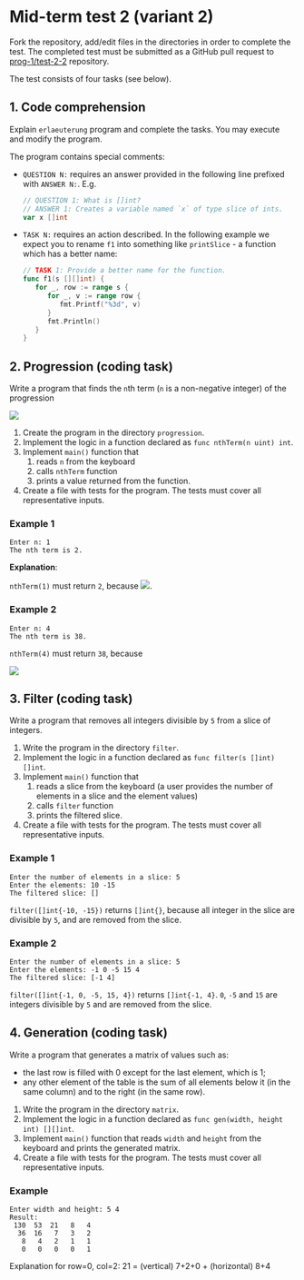 # Mid-term test 2 (variant 2)

Fork the repository, add/edit files in the directories in order to complete the
test. The completed test must be submitted as a GitHub pull request to
[prog-1/test-2-2](github.com/prog-1/test-2-2) repository.

The test consists of four tasks (see below).

## 1. Code comprehension

Explain `erlaeuterung` program and complete the tasks. You may execute and modify the program.

The program contains special comments:

- `QUESTION N:` requires an answer provided in the following line prefixed with
  `ANSWER N:`. E.g.

   ```go
   // QUESTION 1: What is []int?
   // ANSWER 1: Creates a variable named `x` of type slice of ints.
   var x []int
   ```

- `TASK N:` requires an action described. In the following example we expect you
   to rename `f1` into something like `printSlice` - a function which has a
   better name:

   ```go
   // TASK 1: Provide a better name for the function.
   func f1(s [][]int) {
      for _, row := range s {
         for _, v := range row {
            fmt.Printf("%3d", v)
         }
         fmt.Println()
      }
   }
   ```

## 2. Progression (coding task)

Write a program that finds the `n`th term (`n` is a non-negative integer) of
the progression

<img src="https://render.githubusercontent.com/render/math?math=\begin{cases}a_0 = 1\\a_1 = 2\\a_i = 4a_{i-2} %2b a_{i-1}\end{cases}">
   
1. Create the program in the directory `progression`.
1. Implement the logic in a function declared as `func nthTerm(n uint) int`.
1. Implement `main()` function that
   1. reads `n` from the keyboard
   1. calls `nthTerm` function
   1. prints a value returned from the function.
1. Create a file with tests for the program. The tests must cover all
   representative inputs.
   
### Example 1
   
```
Enter n: 1
The nth term is 2.
```
   
**Explanation**:

`nthTerm(1)` must return `2`, because <img src="https://render.githubusercontent.com/render/math?math=a_1 = 2">.
 
### Example 2
 
```
Enter n: 4
The nth term is 38.
```
    
`nthTerm(4)` must return `38`, because
    
<img src="https://render.githubusercontent.com/render/math?math=\begin{align*}a_0 %26= 1\\a_1 %26= 2\\ a_2 %26 = 4a_0 %2b a_1 = 4 \cdot 1 %2b 2 = 6\\a_3 %26 = 4a_1 %2b a_2 = 4 \cdot 2 %2b 6 = 14\\a_4 %26 = 4a_2 %2b a_3 = 4 \cdot 6 %2b 14 = 38\end{align*}">

## 3. Filter (coding task)

Write a program that removes all integers divisible by `5` from a slice of
integers.

1. Write the program in the directory `filter`.
1. Implement the logic in a function declared as `func filter(s []int) []int`.
1. Implement `main()` function that
   1. reads a slice from the keyboard (a user provides the number of elements
      in a slice and the element values)
   1. calls `filter` function
   1. prints the filtered slice.
1. Create a file with tests for the program. The tests must cover all
   representative inputs.

### Example 1

```
Enter the number of elements in a slice: 5
Enter the elements: 10 -15
The filtered slice: []
```

`filter([]int{-10, -15})` returns `[]int{}`, because all integer in the slice
are divisible by `5`, and are removed from the slice.

### Example 2

```
Enter the number of elements in a slice: 5
Enter the elements: -1 0 -5 15 4
The filtered slice: [-1 4]
```

`filter([]int{-1, 0, -5, 15, 4})` returns `[]int{-1, 4}`. `0`, `-5` and `15` are
integers divisible by `5` and are removed from the slice.

## 4. Generation (coding task)

Write a program that generates a matrix of values such as:

- the last row is filled with 0 except for the last element, which is 1;
- any other element of the table is the sum of all elements below it (in the
  same column) and to the right (in the same row).
  
1. Write the program in the directory `matrix`.
2. Implement the logic in a function declared as `func gen(width, height int) [][]int`.
3. Implement `main()` function that reads `width` and `height` from the keyboard
   and prints the generated matrix.
4. Create a file with tests for the program. The tests must cover all representative
   inputs.

### Example

```
Enter width and height: 5 4
Result:
 130  53  21   8   4
  36  16   7   3   2
   8   4   2   1   1
   0   0   0   0   1
```

Explanation for row=0, col=2: 21 = (vertical) 7+2+0 + (horizontal) 8+4
